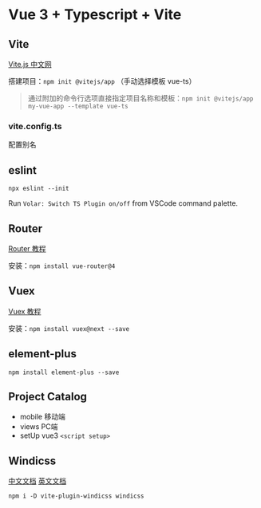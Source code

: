 
# Vue 3 + Typescript + Vite


##  Vite

[Vite.js 中文网](https://www.vitejs.net/guide/)

搭建项目：`npm init @vitejs/app` （手动选择模板 vue-ts）

> 通过附加的命令行选项直接指定项目名称和模板：`npm init @vitejs/app my-vue-app --template vue-ts`

### vite.config.ts

配置别名


## eslint

`npx eslint --init`

Run `Volar: Switch TS Plugin on/off` from VSCode command palette.


## Router

[Router 教程](https://next.router.vuejs.org/installation.html)

安装：`npm install vue-router@4`


## Vuex

[Vuex 教程](https://next.vuex.vuejs.org/zh/installation.html)

安装：`npm install vuex@next --save`


## element-plus

`npm install element-plus --save`

## Project Catalog

- mobile 移动端
- views PC端
- setUp vue3 `<script setup>`


## Windicss

[中文文档](https://cn.windicss.org/guide/configuration.html)
[英文文档](https://windicss.org/integrations/vite.html)


`npm i -D vite-plugin-windicss windicss`

